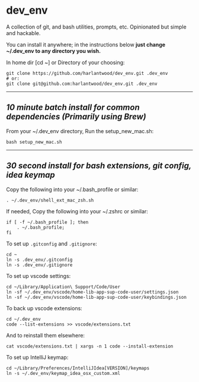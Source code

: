 # dev_env

A collection of git, and bash utilities, prompts, etc. Opinionated but simple and hackable.

You can install it anywhere; in the instructions below **just change ~/.dev_env to any directory you wish.**

In home dir [cd ~] or Directory of your choosing:

    git clone https://github.com/harlantwood/dev_env.git .dev_env
    # or:
    git clone git@github.com:harlantwood/dev_env.git .dev_env

---

## _10 minute batch install for common dependencies (Primarily using Brew)_

From your ~/.dev_env directory, Run the setup_new_mac.sh:

    bash setup_new_mac.sh

---

## _30 second install for bash extensions, git config, idea keymap_

Copy the following into your ~/.bash_profile or similar:

    . ~/.dev_env/shell_ext_mac_zsh.sh

If needed, Copy the following into your ~/.zshrc or similar:

```console
if [ -f ~/.bash_profile ]; then
    . ~/.bash_profile;
fi
```

To set up `.gitconfig` and `.gitignore`:

    cd ~
    ln -s .dev_env/.gitconfig
    ln -s .dev_env/.gitignore

To set up vscode settings:

    cd ~/Library/Application\ Support/Code/User
    ln -sf ~/.dev_env/vscode/home-lib-app-sup-code-user/settings.json
    ln -sf ~/.dev_env/vscode/home-lib-app-sup-code-user/keybindings.json

To back up vscode extensions:
```console
cd ~/.dev_env
code --list-extensions >> vscode/extensions.txt
```

And to reinstall them elsewhere:

    cat vscode/extensions.txt | xargs -n 1 code --install-extension

To set up IntelliJ keymap:

    cd ~/Library/Preferences/IntelliJIdea[VERSION]/keymaps
    ln -s ~/.dev_env/keymap_idea_osx_custom.xml
